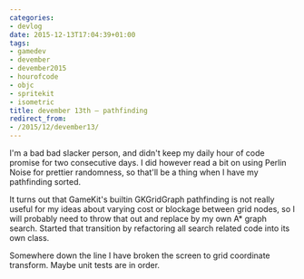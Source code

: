 ```yaml
---
categories:
- devlog
date: 2015-12-13T17:04:39+01:00
tags:
- gamedev
- devember
- devember2015
- hourofcode
- objc
- spritekit
- isometric
title: devember 13th — pathfinding
redirect_from:
- /2015/12/devember13/
---
```


I'm a bad bad slacker person, and didn't keep my daily hour of code promise for two consecutive days. I did however read a bit on using Perlin Noise for prettier randomness, so that'll be a thing when I have my pathfinding sorted.

It turns out that GameKit's builtin GKGridGraph pathfinding is not really useful for my ideas about varying cost or blockage between grid nodes, so I will probably need to throw that out and replace by my own A* graph search. Started that transition by refactoring all search related code into its own class.

Somewhere down the line I have broken the screen to grid coordinate transform. Maybe unit tests are in order.
